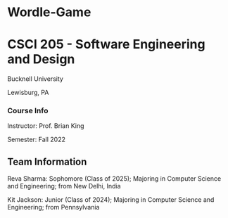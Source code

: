 # Wordle-Game
# CSCI 205 - Software Engineering and Design
Bucknell University

Lewisburg, PA

### Course Info
Instructor: Prof. Brian King

Semester: Fall 2022

## Team Information
Reva Sharma: Sophomore (Class of 2025); Majoring in Computer Science and Engineering; from New Delhi, India


Kit Jackson: Junior (Class of 2024); Majoring in Computer Science and Engineering; from Pennsylvania


